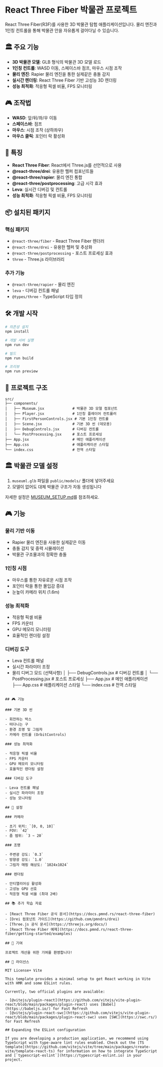 # React Three Fiber 박물관 프로젝트

React Three Fiber(R3F)를 사용한 3D 박물관 탐험 애플리케이션입니다. 물리 엔진과 1인칭 컨트롤을 통해 박물관 안을 자유롭게 걸어다닐 수 있습니다.

## 🏛️ 주요 기능

- **3D 박물관 모델**: GLB 형식의 박물관 3D 모델 로드
- **1인칭 컨트롤**: WASD 이동, 스페이스바 점프, 마우스 시점 조작
- **물리 엔진**: Rapier 물리 엔진을 통한 실제같은 충돌 감지
- **실시간 렌더링**: React Three Fiber 기반 고성능 3D 렌더링
- **성능 최적화**: 적응형 픽셀 비율, FPS 모니터링

## 🎮 조작법

- **WASD**: 앞/뒤/좌/우 이동
- **스페이스바**: 점프
- **마우스**: 시점 조작 (상하좌우)
- **마우스 클릭**: 포인터 락 활성화

## 🚀 특징

- **React Three Fiber**: React에서 Three.js를 선언적으로 사용
- **@react-three/drei**: 유용한 헬퍼 컴포넌트들
- **@react-three/rapier**: 물리 엔진 통합
- **@react-three/postprocessing**: 고급 시각 효과
- **Leva**: 실시간 디버깅 및 컨트롤
- **성능 최적화**: 적응형 픽셀 비율, FPS 모니터링

## 📦 설치된 패키지

### 핵심 패키지

- `@react-three/fiber` - React Three Fiber 렌더러
- `@react-three/drei` - 유용한 헬퍼 및 추상화
- `@react-three/postprocessing` - 포스트 프로세싱 효과
- `three` - Three.js 라이브러리

### 추가 기능

- `@react-three/rapier` - 물리 엔진
- `leva` - 디버깅 컨트롤 패널
- `@types/three` - TypeScript 타입 정의

## 🛠️ 개발 시작

```bash
# 의존성 설치
npm install

# 개발 서버 실행
npm run dev

# 빌드
npm run build

# 프리뷰
npm run preview
```

## 📁 프로젝트 구조

```
src/
├── components/
│   ├── Museum.jsx             # 박물관 3D 모델 컴포넌트
│   ├── Player.jsx             # 1인칭 플레이어 컨트롤러
│   ├── FirstPersonControls.jsx # 기본 1인칭 컨트롤
│   ├── Scene.jsx              # 기본 3D 씬 (데모용)
│   ├── DebugControls.jsx      # 디버깅 컨트롤
│   └── PostProcessing.jsx     # 포스트 프로세싱
├── App.jsx                    # 메인 애플리케이션
├── App.css                    # 애플리케이션 스타일
└── index.css                  # 전역 스타일
```

## 🏛️ 박물관 모델 설정

1. `museuml.glb` 파일을 `public/models/` 폴더에 넣어주세요
2. 모델이 없어도 대체 박물관 구조가 자동 생성됩니다

자세한 설정은 [MUSEUM_SETUP.md](./MUSEUM_SETUP.md)를 참조하세요.

## 🎮 기능

### 물리 기반 이동

- Rapier 물리 엔진을 사용한 실제같은 이동
- 충돌 감지 및 중력 시뮬레이션
- 박물관 구조물과의 정확한 충돌

### 1인칭 시점

- 마우스를 통한 자유로운 시점 조작
- 포인터 락을 통한 몰입감 증대
- 눈높이 카메라 위치 (1.6m)

### 성능 최적화

- 적응형 픽셀 비율
- FPS 카운터
- GPU 메모리 모니터링
- 효율적인 렌더링 설정

### 디버깅 도구

- Leva 컨트롤 패널
- 실시간 파라미터 조정
- 물리 디버그 모드 (선택사항)
  │ ├── DebugControls.jsx # 디버깅 컨트롤
  │ └── PostProcessing.jsx # 포스트 프로세싱
  ├── App.jsx # 메인 애플리케이션
  ├── App.css # 애플리케이션 스타일
  └── index.css # 전역 스타일

```

## 🎮 기능

### 기본 3D 씬

- 회전하는 박스
- 떠다니는 구
- 환경 조명 및 그림자
- 카메라 컨트롤 (OrbitControls)

### 성능 최적화

- 적응형 픽셀 비율
- FPS 카운터
- GPU 메모리 모니터링
- 효율적인 렌더링 설정

### 디버깅 도구

- Leva 컨트롤 패널
- 실시간 파라미터 조정
- 성능 모니터링

## 🔧 설정

### 카메라

- 초기 위치: `[0, 0, 10]`
- FOV: `42`
- 줌 범위: `3 ~ 20`

### 조명

- 주변광 강도: `0.3`
- 방향광 강도: `1.0`
- 그림자 매핑 해상도: `1024x1024`

### 렌더링

- 안티앨리어싱 활성화
- 고성능 GPU 선호
- 적응형 픽셀 비율 (최대 2배)

## 📚 추가 학습 자료

- [React Three Fiber 공식 문서](https://docs.pmnd.rs/react-three-fiber)
- [Drei 컴포넌트 가이드](https://github.com/pmndrs/drei)
- [Three.js 공식 문서](https://threejs.org/docs/)
- [React Three Fiber 예제](https://docs.pmnd.rs/react-three-fiber/getting-started/examples)

## 🤝 기여

프로젝트 개선을 위한 기여를 환영합니다!

## 📄 라이선스

MIT License+ Vite

This template provides a minimal setup to get React working in Vite with HMR and some ESLint rules.

Currently, two official plugins are available:

- [@vitejs/plugin-react](https://github.com/vitejs/vite-plugin-react/blob/main/packages/plugin-react) uses [Babel](https://babeljs.io/) for Fast Refresh
- [@vitejs/plugin-react-swc](https://github.com/vitejs/vite-plugin-react/blob/main/packages/plugin-react-swc) uses [SWC](https://swc.rs/) for Fast Refresh

## Expanding the ESLint configuration

If you are developing a production application, we recommend using TypeScript with type-aware lint rules enabled. Check out the [TS template](https://github.com/vitejs/vite/tree/main/packages/create-vite/template-react-ts) for information on how to integrate TypeScript and [`typescript-eslint`](https://typescript-eslint.io) in your project.
```
